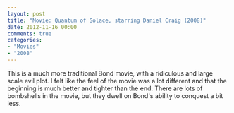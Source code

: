 ```yaml
---
layout: post
title: "Movie: Quantum of Solace, starring Daniel Craig (2008)"
date: 2012-11-16 00:00
comments: true
categories:
- "Movies"
- "2008"
---
```


This is a much more traditional Bond movie, with a ridiculous and
large scale evil plot. I felt like the feel of the movie was a lot
different and that the beginning is much better and tighter than
the end. There are lots of bombshells in the movie, but they dwell
on Bond's ability to conquest a bit less.
